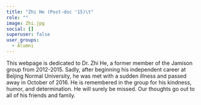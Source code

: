 ```yaml
---
title: "Zhi He (Post-doc '15)\t"
role: ""
image: Zhi.jpg
social: []
superuser: false
user_groups:
  - Alumni
---
```

This webpage is dedicated to Dr. Zhi He, a former member of the Jamison group from 2012-2015. Sadly, after beginning his independent career at Beijing Normal University, he was met with a sudden illness and passed away in October of 2016. He is remembered in the group for his kindness, humor, and determination. He will surely be missed. Our thoughts go out to all of his friends and family.
